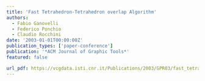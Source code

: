 ```yaml
---
title: 'Fast Tetrahedron-Tetrahedron overlap Algorithm'
authors:
  - Fabio Ganovelli
  - Federico Ponchio
  - Claudio Rocchini
date: '2003-01-01T00:00:00Z'
publication_types: ['paper-conference']
publication: '*ACM Journal of Graphic Tools*'
featured: false

url_pdf: https://vcgdata.isti.cnr.it/Publications/2003/GPR03/fast_tetrahedron_tetrahedron_overlap_algorithm.pdf
---
```

